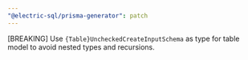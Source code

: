 ```yaml
---
"@electric-sql/prisma-generator": patch
---
```


[BREAKING] Use `{Table}UncheckedCreateInputSchema` as type for table model to avoid nested types and recursions.
